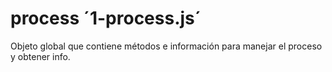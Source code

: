   
  # process ´1-process.js´

  Objeto global que contiene métodos e información para manejar el proceso y obtener info.